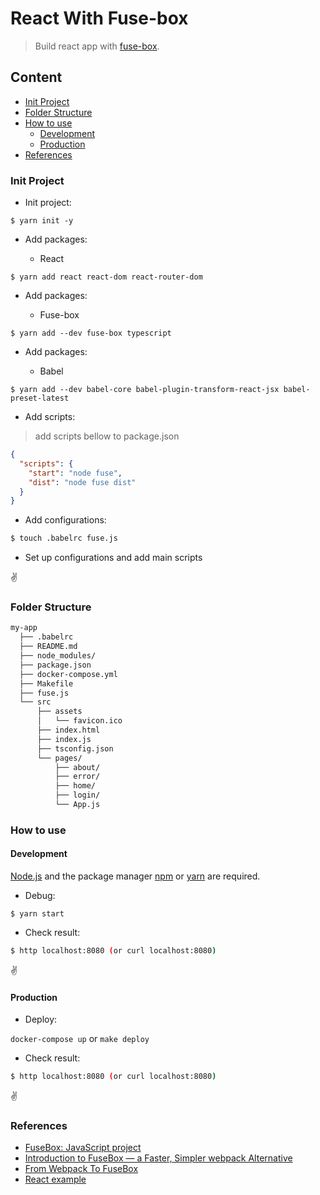 # React With Fuse-box

>Build react app with [fuse-box](https://fuse-box.org/). 

## Content

- [Init Project](#init-project)
- [Folder Structure](#folder-structure)
- [How to use](#how-to-use)
  - [Development](#development)
  - [Production](#production)
- [References](#references)

### Init Project

- Init project:

```npm
$ yarn init -y
```

- Add packages: 

    - React
    
```npm
$ yarn add react react-dom react-router-dom
```

- Add packages: 

    - Fuse-box
    
```npm
$ yarn add --dev fuse-box typescript
```

- Add packages: 

    - Babel
    
```npm
$ yarn add --dev babel-core babel-plugin-transform-react-jsx babel-preset-latest
```

- Add scripts:

>add scripts bellow to package.json
```json
{
  "scripts": {
    "start": "node fuse",
    "dist": "node fuse dist"
  }
}
``` 

- Add configurations:

```bash
$ touch .babelrc fuse.js
```

- Set up configurations and add main scripts

:v:
  
### Folder Structure

```bash
my-app
  ├── .babelrc
  ├── README.md
  ├── node_modules/
  ├── package.json
  ├── docker-compose.yml
  ├── Makefile
  ├── fuse.js
  └── src
      ├── assets
      │   └── favicon.ico
      ├── index.html
      ├── index.js
      ├── tsconfig.json
      └── pages/
          ├── about/
          ├── error/
          ├── home/
          ├── login/
          └── App.js
```

### How to use

#### Development

[Node.js](https://nodejs.org) and the package manager [npm](https://www.npmjs.com/) or [yarn](https://yarnpkg.com/) are required.

- Debug:

```npm
$ yarn start
```

- Check result:
```bash
$ http localhost:8080 (or curl localhost:8080)
```

:v:

#### Production

- Deploy:

`docker-compose up` or `make deploy`

- Check result:
```bash
$ http localhost:8080 (or curl localhost:8080)
```

:v:

### References

- [FuseBox: JavaScript project](https://fuse-box.org/docs/getting-started/javascript-project)
- [Introduction to FuseBox — a Faster, Simpler webpack Alternative](https://www.sitepoint.com/fusebox-faster-webpack-alternative/)
- [From Webpack To FuseBox](https://engineering.huiseoul.com/from-webpack-to-fusebox-bf3b058fdaea)
- [React example](https://github.com/fuse-box/react-example)